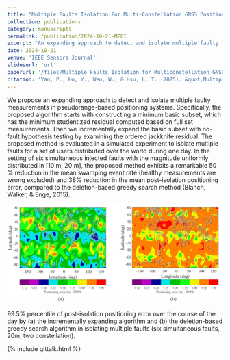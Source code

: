 ```yaml
---
title: "Multiple Faults Isolation For Multi-Constellation GNSS Positioning through Incremental Expansion of Consistent Measurements"
collection: publications
category: manuscripts
permalink: /publication/2024-10-21-MFDI
excerpt: "An expanding approach to detect and isolate multiple faulty measurements in pseudorange-based positioning systems <br/><img src='/assets/images/MFDI-cover.jpg'  width = '500'>"
date: 2024-10-21
venue: 'IEEE Sensors Journal'
slidesurl: 'url'
paperurl: '/files/Multiple Faults Isolation for Multiconstellation GNSS Positioning Through Incremental Expansion of Consistent Measurements.pdf'
citation: 'Yan, P., Hu, Y., Wen, W., & Hsu, L. T. (2025). &quot;Multiple Faults Isolation For Multi-Constellation GNSS Positioning through Incremental Expansion of Consistent Measurements&quot;. <i>IEEE Sensors Journal</i>, 25(4), (doi: 10.1109/JSEN.2024.3524434)[https://doi.org/10.1109/JSEN.2024.3524434]'
---
```


We propose an expanding approach to detect and isolate multiple faulty measurements in pseudorange-based positioning systems. Specifically, the proposed algorithm starts with constructing a minimum basic subset, which has the minimum studentized residual computed based on full set measurements. Then we incrementally expand the basic subset with no-fault hypothesis testing by examining the ordered jackknife residual. The proposed method is evaluated in a simulated experiment to isolate multiple faults for a set of users distributed over the world during one day. In the setting of six simultaneous injected faults with the magnitude uniformly distributed in [10 m, 20 m], the proposed method exhibits a remarkable 50 % reduction in the mean swamping event rate (healthy measurements are wrong excluded) and 38% reduction in the mean post-isolation positioning error, compared to the deletion-based greedy search method (Blanch, Walker, & Enge, 2015).

<img src='/assets/images/MFDI_compare.jpg' width = '900'>

99.5% percentile of post-isolation positioning error over the course of the day by (a) the incrementally expanding algorithm and (b) the deletion-based greedy search algorithm in isolating multiple faults (six simultaneous faults, 20m, two constellation).

{% include gittalk.html %}